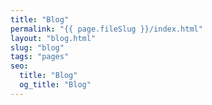 ```yaml
---
title: "Blog"
permalink: "{{ page.fileSlug }}/index.html"
layout: "blog.html"
slug: "blog"
tags: "pages"
seo:
  title: "Blog"
  og_title: "Blog"
---
```




